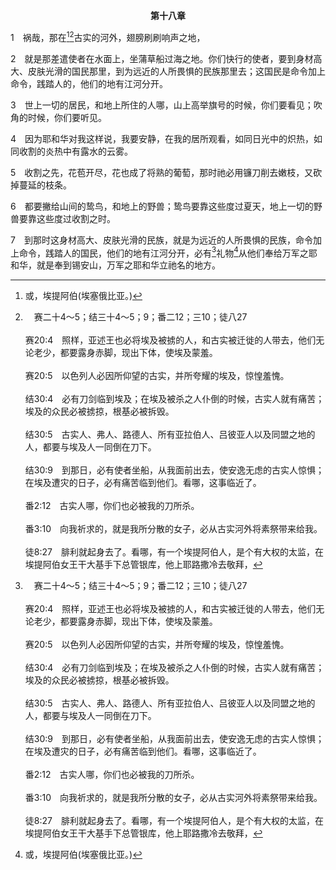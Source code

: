 <p style="text-align:center;font-weight:bold;">第十八章</p>

1　祸哉，那在[^1][^a]古实的河外，翅膀刷刷响声之地，

[^1]:或，埃提阿伯(埃塞俄比亚。)

[^a]:　赛二十4～5；结三十4～5；9；番二12；三10；徒八27<br><br>赛20:4　照样，亚述王也必将埃及被掳的人，和古实被迁徙的人带去，他们无论老少，都要露身赤脚，现出下体，使埃及蒙羞。<br><br>赛20:5　以色列人必因所仰望的古实，并所夸耀的埃及，惊惶羞愧。<br><br>结30:4　必有刀剑临到埃及；在埃及被杀之人仆倒的时候，古实人就有痛苦；埃及的众民必被掳掠，根基必被拆毁。<br><br>结30:5　古实人、弗人、路德人、所有亚拉伯人、吕彼亚人以及同盟之地的人，都要与埃及人一同倒在刀下。<br><br>结30:9　到那日，必有使者坐船，从我面前出去，使安逸无虑的古实人惊惧；在埃及遭灾的日子，必有痛苦临到他们。看哪，这事临近了。<br><br>番2:12　古实人哪，你们也必被我的刀所杀。<br><br>番3:10　向我祈求的，就是我所分散的女子，必从古实河外将素祭带来给我。<br><br>徒8:27　腓利就起身去了。看哪，有一个埃提阿伯人，是个有大权的太监，在埃提阿伯女王干大基手下总管银库，他上耶路撒冷去敬拜，

2　就是那差遣使者在水面上，坐蒲草船过海之地。你们快行的使者，要到身材高大、皮肤光滑的国民那里，到为远近的人所畏惧的民族那里去；这国民是命令加上命令，践踏人的，他们的地有江河分开。

3　世上一切的居民，和地上所住的人哪，山上高举旗号的时候，你们要看见；吹角的时候，你们要听见。

4　因为耶和华对我这样说，我要安静，在我的居所观看，如同日光中的炽热，如同收割的炎热中有露水的云雾。

5　收割之先，花苞开尽，花也成了将熟的葡萄，那时祂必用镰刀削去嫩枝，又砍掉蔓延的枝条。

6　都要撇给山间的鸷鸟，和地上的野兽；鸷鸟要靠这些度过夏天，地上一切的野兽要靠这些度过收割之时。

7　到那时这身材高大、皮肤光滑的民族，就是为远近的人所畏惧的民族，命令加上命令，践踏人的国民，他们的地有江河分开，必有[^a]礼物[^1]从他们奉给万军之耶和华，就是奉到锡安山，万军之耶和华立祂名的地方。

[^1]:“从”字乃照死海古卷及一些古译本所加上者。

[^a]:　诗六八31；七二10；番三10；玛一11<br><br>诗68:31　公侯要从埃及出来朝见神；古实人要急忙向神举手祷告。<br><br>诗72:10　他施和海岛并沿海一带的王要进贡；示巴和西巴的王要献礼物。<br><br>番3:10　向我祈求的，就是我所分散的女子，必从古实河外将素祭带来给我。<br><br>玛1:11　万军之耶和华说，从日出之地到日落之处，我的名在列国中必尊为大。在各处，人必向我的名烧香，献洁净的供物；因为我的名在列国中必尊为大。



